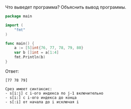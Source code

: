 Что выведет программа? Объяснить вывод программы.

```go
package main

import (
    "fmt"
)

func main() {
    a := [5]int{76, 77, 78, 79, 80}
    var b []int = a[1:4]
    fmt.Println(b)
}
```

Ответ:
```
[77 78 79]

Срез имеет синтаксис:
- s[i:j] с i-ого индекса по j-1 включительно
- s[i:] c i-ого индекса до конца
- s[:i] от начала до i исключая i

```

